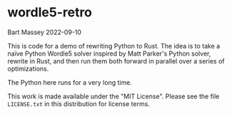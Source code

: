 # wordle5-retro
Bart Massey 2022-09-10

This is code for a demo of rewriting Python to Rust.  The
idea is to take a naïve Python Wordle5 solver inspired by
Matt Parker's Python solver, rewrite in Rust, and then
run them both forward in parallel over a series of optimizations.

The Python here runs for a very long time.

This work is made available under the "MIT License". Please
see the file `LICENSE.txt` in this distribution for license
terms.
